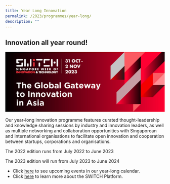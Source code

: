 ```yaml
---
title: Year Long Innovation
permalink: /2023/programmes/year-long/
description: ""
---
```

## **Innovation all year round!**

![](/images/2023/switch2023_keyvisual_final_29mar_1200x450px_v2.jpg)

Our year-long innovation programme features curated thought-leadership and knowledge sharing sessions by industry and innovation leaders, as well as multiple networking and collaboration opportunities with Singaporean and International organisations to facilitate open innovation and cooperation between startups, corporations and organisations.

The 2022 edition runs from July 2022 to June 2023

The 2023 edition will run from July 2023 to June 2024

* Click [here](/example-resource/events-and-initiatives/) to see upcoming events in our year-long calendar.
* Click [here](/platform) to learn more about the SWITCH Platform.
